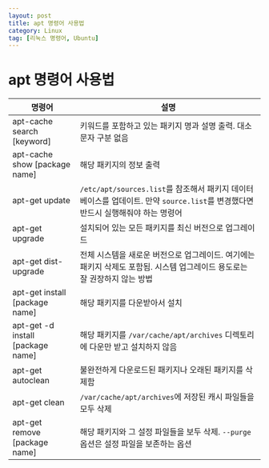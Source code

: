 ```yaml
---
layout: post
title: apt 명령어 사용법
category: Linux
tag: [리눅스 명령어, Ubuntu]
---
```

# apt 명령어 사용법

명령어 | 설명
---|---
apt-cache search [keyword] | 키워드를 포함하고 있는 패키지 명과 설명 출력. 대소문자 구분 없음
apt-cache show [package name] | 해당 패키지의 정보 출력
apt-get update | `/etc/apt/sources.list`를 참조해서 패키지 데이터베이스를 업데이트. 만약 `source.list`를 변경했다면 반드시 실행해줘야 하는 명령어
apt-get upgrade | 설치되어 있는 모든 패키지를 최신 버전으로 업그레이드
apt-get dist-upgrade | 전체 시스템을 새로운 버전으로 업그레이드. 여기에는 패키지 삭제도 포함됨. 시스템 업그레이드 용도로는 잘 권장하지 않는 방법
apt-get install [package name] | 해당 패키지를 다운받아서 설치
apt-get -d install [package name] | 해당 패키지를 `/var/cache/apt/archives` 디렉토리에 다운만 받고 설치하지 않음
apt-get autoclean | 불완전하게 다운로드된 패키지나 오래된 패키지를 삭제함
apt-get clean | `/var/cache/apt/archives`에 저장된 캐시 파일들을 모두 삭제
apt-get remove [package name] | 해당 패키지와 그 설정 파일들을 보두 삭제. `--purge` 옵션은 설정 파일을 보존하는 옵션